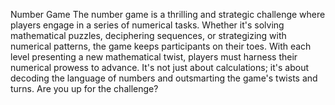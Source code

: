 Number Game
The number game is a thrilling and strategic challenge where players engage in a series of numerical tasks. Whether it's solving mathematical puzzles, deciphering sequences, or strategizing with numerical patterns, the game keeps participants on their toes. With each level presenting a new mathematical twist, players must harness their numerical prowess to advance. It's not just about calculations; it's about decoding the language of numbers and outsmarting the game's twists and turns. Are you up for the challenge?
